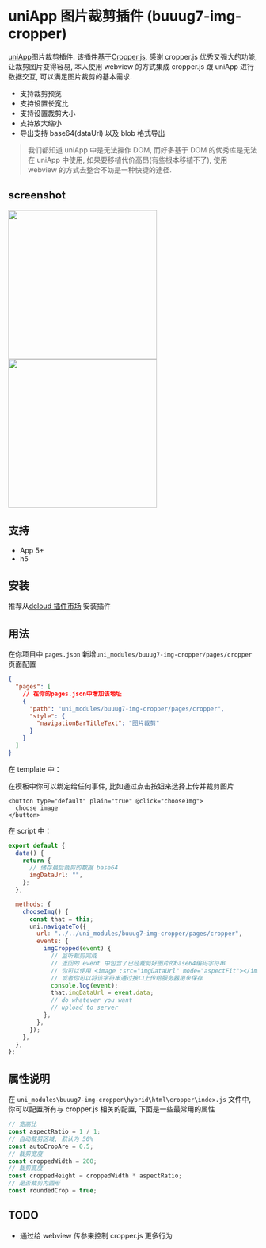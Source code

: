 # uniApp 图片裁剪插件 (buuug7-img-cropper)

[uniApp](https://github.com/dcloudio/uni-app)图片裁剪插件. 该插件基于[Cropper.js](https://github.com/fengyuanchen/cropperjs), 感谢 cropper.js 优秀又强大的功能, 让裁剪图片变得容易, 本人使用 webview 的方式集成 cropper.js 跟 uniApp 进行数据交互, 可以满足图片裁剪的基本需求.

- 支持裁剪预览
- 支持设置长宽比
- 支持设置裁剪大小
- 支持放大缩小
- 导出支持 base64(dataUrl) 以及 blob 格式导出

> 我们都知道 uniApp 中是无法操作 DOM, 而好多基于 DOM 的优秀库是无法在 uniApp 中使用, 如果要移植代价高昂(有些根本移植不了), 使用 webview 的方式去整合不妨是一种快捷的途径.

## screenshot

<p>
  <img align=top src="https://img-cdn-aliyun.dcloud.net.cn/stream/plugin_screens/ee108ae0-fe10-11eb-8b54-a9dfd3be275d_0.png?1629140763" width="300px" height="auto">
  <img align=top src="https://img-cdn-aliyun.dcloud.net.cn/stream/plugin_screens/ee108ae0-fe10-11eb-8b54-a9dfd3be275d_1.png?1629140738" width="300px" height="auto">
</p>

## 支持

- App 5+
- h5

## 安装

推荐从[dcloud 插件市场](https://ext.dcloud.net.cn/plugin?id=5907) 安装插件

## 用法

在你项目中 `pages.json` 新增`uni_modules/buuug7-img-cropper/pages/cropper`页面配置

```json
{
  "pages": [
    // 在你的pages.json中增加该地址
    {
      "path": "uni_modules/buuug7-img-cropper/pages/cropper",
      "style": {
        "navigationBarTitleText": "图片裁剪"
      }
    }
  ]
}
```

在 template 中：

在模板中你可以绑定给任何事件, 比如通过点击按钮来选择上传并裁剪图片

```vue
<button type="default" plain="true" @click="chooseImg">
  choose image
</button>
```

在 script 中：

```javascript
export default {
  data() {
    return {
      // 储存最后裁剪的数据 base64
      imgDataUrl: "",
    };
  },

  methods: {
    chooseImg() {
      const that = this;
      uni.navigateTo({
        url: "../../uni_modules/buuug7-img-cropper/pages/cropper",
        events: {
          imgCropped(event) {
            // 监听裁剪完成
            // 返回的 event 中包含了已经裁剪好图片的base64编码字符串
            // 你可以使用 <image :src="imgDataUrl" mode="aspectFit"></image> 组件来展示裁剪后的图片
            // 或者你可以将该字符串通过接口上传给服务器用来保存
            console.log(event);
            that.imgDataUrl = event.data;
            // do whatever you want
            // upload to server
          },
        },
      });
    },
  },
};
```

## 属性说明

在 `uni_modules\buuug7-img-cropper\hybrid\html\cropper\index.js` 文件中, 你可以配置所有与 cropper.js 相关的配置, 下面是一些最常用的属性

```javascript
// 宽高比
const aspectRatio = 1 / 1;
// 自动裁剪区域, 默认为 50%
const autoCropAre = 0.5;
// 裁剪宽度
const croppedWidth = 200;
// 裁剪高度
const croppedHeight = croppedWidth * aspectRatio;
// 是否裁剪为圆形
const roundedCrop = true;
```

## TODO

- 通过给 webview 传参来控制 cropper.js 更多行为

